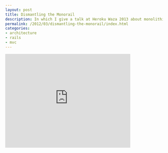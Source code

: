 ```yaml
---
layout: post
title: Dismantling the Monorail
description: In which I give a talk at Heroku Waza 2013 about monolithic architectures
permalink: /2012/03/dismantling-the-monorail/index.html
categories:
- architecture
- rails
- mvc
---
```


<iframe src="http://player.vimeo.com/video/61043049" width="400" height="300" frameborder="0" webkitAllowFullScreen mozallowfullscreen allowFullScreen></iframe>

